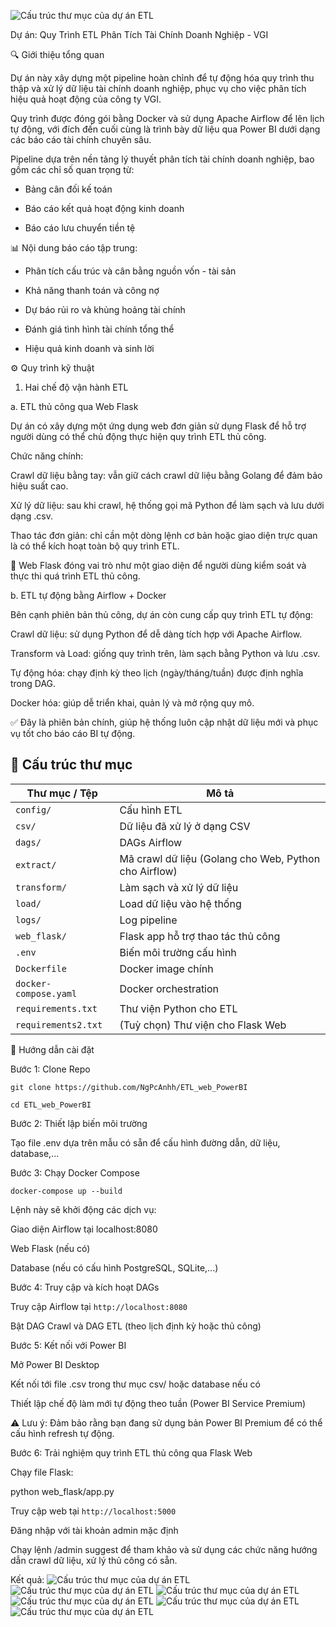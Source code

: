 ![Cấu trúc thư mục của dự án ETL](image/process.jpg)

Dự án: Quy Trình ETL Phân Tích Tài Chính Doanh Nghiệp - VGI

🔍 Giới thiệu tổng quan

Dự án này xây dựng một pipeline hoàn chỉnh để tự động hóa quy trình thu thập và xử lý dữ liệu tài chính doanh nghiệp, phục vụ cho việc phân tích hiệu quả hoạt động của công ty VGI.

Quy trình được đóng gói bằng Docker và sử dụng Apache Airflow để lên lịch tự động, với đích đến cuối cùng là trình bày dữ liệu qua Power BI dưới dạng các báo cáo tài chính chuyên sâu.

Pipeline dựa trên nền tảng lý thuyết phân tích tài chính doanh nghiệp, bao gồm các chỉ số quan trọng từ:

- Bảng cân đối kế toán

- Báo cáo kết quả hoạt động kinh doanh

- Báo cáo lưu chuyển tiền tệ

📊 Nội dung báo cáo tập trung:

- Phân tích cấu trúc và cân bằng nguồn vốn - tài sản

- Khả năng thanh toán và công nợ

- Dự báo rủi ro và khủng hoảng tài chính

- Đánh giá tình hình tài chính tổng thể

- Hiệu quả kinh doanh và sinh lời

⚙️ Quy trình kỹ thuật

1. Hai chế độ vận hành ETL

a. ETL thủ công qua Web Flask

Dự án có xây dựng một ứng dụng web đơn giản sử dụng Flask để hỗ trợ người dùng có thể chủ động thực hiện quy trình ETL thủ công.

Chức năng chính:

Crawl dữ liệu bằng tay: vẫn giữ cách crawl dữ liệu bằng Golang để đảm bảo hiệu suất cao.

Xử lý dữ liệu: sau khi crawl, hệ thống gọi mã Python để làm sạch và lưu dưới dạng .csv.

Thao tác đơn giản: chỉ cần một dòng lệnh cơ bản hoặc giao diện trực quan là có thể kích hoạt toàn bộ quy trình ETL.

🔸 Web Flask đóng vai trò như một giao diện để người dùng kiểm soát và thực thi quá trình ETL thủ công.

b. ETL tự động bằng Airflow + Docker

Bên cạnh phiên bản thủ công, dự án còn cung cấp quy trình ETL tự động:

Crawl dữ liệu: sử dụng Python để dễ dàng tích hợp với Apache Airflow.

Transform và Load: giống quy trình trên, làm sạch bằng Python và lưu .csv.

Tự động hóa: chạy định kỳ theo lịch (ngày/tháng/tuần) được định nghĩa trong DAG.

Docker hóa: giúp dễ triển khai, quản lý và mở rộng quy mô.

✅ Đây là phiên bản chính, giúp hệ thống luôn cập nhật dữ liệu mới và phục vụ tốt cho báo cáo BI tự động.

## 📁 Cấu trúc thư mục

| Thư mục / Tệp              | Mô tả                                                             |
|---------------------------|--------------------------------------------------------------------|
| `config/`                 | Cấu hình ETL                                                      |
| `csv/`                    | Dữ liệu đã xử lý ở dạng CSV                                       |
| `dags/`                   | DAGs Airflow                                                      |
| `extract/`                | Mã crawl dữ liệu (Golang cho Web, Python cho Airflow)             |
| `transform/`              | Làm sạch và xử lý dữ liệu                                         |
| `load/`                   | Load dữ liệu vào hệ thống                                         |
| `logs/`                   | Log pipeline                                                      |
| `web_flask/`              | Flask app hỗ trợ thao tác thủ công                                |
| `.env`                    | Biến môi trường cấu hình                                          |
| `Dockerfile`              | Docker image chính                                                |
| `docker-compose.yaml`     | Docker orchestration                                              |
| `requirements.txt`        | Thư viện Python cho ETL                                           |
| `requirements2.txt`       | (Tuỳ chọn) Thư viện cho Flask Web                                 |


🚀 Hướng dẫn cài đặt

Bước 1: Clone Repo
```
git clone https://github.com/NgPcAnhh/ETL_web_PowerBI
```
```
cd ETL_web_PowerBI
```
Bước 2: Thiết lập biến môi trường

Tạo file .env dựa trên mẫu có sẵn để cấu hình đường dẫn, dữ liệu, database,...

Bước 3: Chạy Docker Compose
```
docker-compose up --build
```
Lệnh này sẽ khởi động các dịch vụ:

Giao diện Airflow tại localhost:8080

Web Flask (nếu có)

Database (nếu có cấu hình PostgreSQL, SQLite,...)

Bước 4: Truy cập và kích hoạt DAGs

Truy cập Airflow tại ```http://localhost:8080```

Bật DAG Crawl và DAG ETL (theo lịch định kỳ hoặc thủ công)

Bước 5: Kết nối với Power BI

Mở Power BI Desktop

Kết nối tới file .csv trong thư mục csv/ hoặc database nếu có

Thiết lập chế độ làm mới tự động theo tuần (Power BI Service Premium)

⚠️ Lưu ý: Đảm bảo rằng bạn đang sử dụng bản Power BI Premium để có thể cấu hình refresh tự động.

Bước 6: Trải nghiệm quy trình ETL thủ công qua Flask Web

Chạy file Flask:

python web_flask/app.py

Truy cập web tại ```http://localhost:5000```

Đăng nhập với tài khoản admin mặc định

Chạy lệnh /admin suggest để tham khảo và sử dụng các chức năng hướng dẫn crawl dữ liệu, xử lý thủ công có sẵn.

Kết quả: 
![Cấu trúc thư mục của dự án ETL](image/1.jpeg)
![Cấu trúc thư mục của dự án ETL](image/2.jpeg)
![Cấu trúc thư mục của dự án ETL](image/3.jpeg)
![Cấu trúc thư mục của dự án ETL](image/4.jpeg)
![Cấu trúc thư mục của dự án ETL](image/5.jpeg)
![Cấu trúc thư mục của dự án ETL](image/6.jpeg)
